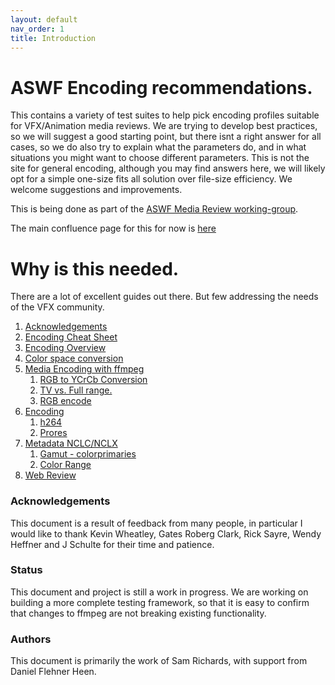 ```yaml
---
layout: default
nav_order: 1
title: Introduction
---
```


# ASWF Encoding recommendations.

This contains a variety of test suites to help pick encoding profiles suitable for VFX/Animation media reviews.
We are trying to develop best practices, so we will suggest a good starting point, but there isnt a right answer for all cases, so we do also try to explain what the parameters do, and in what situations you might want to choose different parameters.
This is not the site for general encoding, although you may find answers here, we will likely opt for a simple one-size fits all solution over file-size efficiency.
We welcome suggestions and improvements.

This is being done as part of the [ASWF Media Review working-group](https://wiki.aswf.io/display/PRWG/Playback+And+Review+Working+Group).

The main confluence page for this for now is [here](https://wiki.aswf.io/pages/viewpage.action?pageId=16031068)

# Why is this needed.

There are a lot of excellent guides out there. But few addressing the needs of the VFX community. 




1. [Acknowledgements](#Acknowledgements)
2. [Encoding Cheat Sheet](Quickstart.html)
3. [Encoding Overview](Encoding.html#Encoding-Overview)
4. [Color space conversion](ColorPreservation.html#Color-space-conversion)
5. [Media Encoding with ffmpeg](ColorPreservation.html#encodestart)
	1. [RGB to YCrCb Conversion](ColorPreservation.html#yuv)
	2. [TV vs. Full range.](ColorPreservation.html#tvfull)
	3. [RGB encode](ColorPreservation.html#rgbencode)
6. [Encoding](Encoding.html#encode)
	1. [h264](Encoding.html#h264)
	2. [Prores](Encoding.html#prores)
7. [Metadata NCLC/NCLX](ColorPreservation.html#nclc)
	1. [Gamut - colorprimaries](ColorPreservation.html#gamut)
	2. [Color Range](ColorPreservation.html#range)
8. [Web Review](ColorPreservation.html#webreview)


### Acknowledgements  <a name="Acknowledgements"></a>

This document is a result of feedback from many people, in particular I would like to thank Kevin Wheatley, Gates Roberg Clark, Rick Sayre, Wendy Heffner and J Schulte for their time and patience.  

### Status

This document and project is still a work in progress. We are working on building a more complete testing framework, so that it is easy to confirm that changes to ffmpeg are not breaking existing functionality.

### Authors

This document is primarily the work of Sam Richards, with support from Daniel Flehner Heen.
